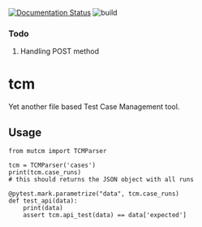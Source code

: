 [![Documentation Status](https://readthedocs.org/projects/mutcm/badge/?version=latest)](https://mutcm.readthedocs.io/en/latest/?badge=latest)
![build](https://github.com/muthugit/tcm/workflows/ci/badge.svg)


### Todo
1. Handling POST method

# tcm
Yet another file based Test Case Management tool.

## Usage
```
from mutcm import TCMParser

tcm = TCMParser('cases')
print(tcm.case_runs)
# this should returns the JSON object with all runs

@pytest.mark.parametrize("data", tcm.case_runs)
def test_api(data):
    print(data)
    assert tcm.api_test(data) == data['expected']
```
